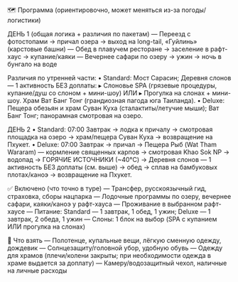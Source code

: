 🗺️ Программа (ориентировочно, может меняться из-за погоды/логистики)

ДЕНЬ 1 (общая логика + различия по пакетам)
— Переезд с фотостопами → причал озера → выход на long-tail, «Гуйлинь» (карстовые башни)
— Обед в плавучем ресторане → заселение в рафт-хаус → купание/каяки
— Вечернее сафари по озеру → ужин → ночь в бунгало на воде

Различия по утренней части:
• Standard: Мост Сарасин; Деревня слонов — 1 активность БЕЗ доплаты:
  ▸ Слоновье SPA (грязевые процедуры, купание/душ со слоном + мини-шоу)
    ИЛИ ▸ Прогулка на слонах + мини-шоу.
  Храм Ват Банг Тонг (грандиозная пагода юга Таиланда).
• Deluxe: Пещера обезьян и храм Суван Куха (сталактиты/летучие мыши); Ват Банг Тонг;
  панорамная смотровая на озеро.

ДЕНЬ 2
• Standard:
  07:00 Завтрак → лодка к причалу → смотровая площадка на озеро →
  храм/пещера Суван Куха → возвращение на Пхукет.
• Deluxe:
  07:00 Завтрак → причал → Пещера Рыб (Wat Tham Wararam) — кормление священных карпов →
  смотровая Khao Sok NP → водопад → ГОРЯЧИЕ ИСТОЧНИКИ (~40°C) →
  Деревня слонов — 1 активность БЕЗ доплаты (см. выше) → обед →
  сплав на бамбуковых плотах/каноэ → возвращение на Пхукет.

✅ Включено (что точно в туре)
— Трансфер, русскоязычный гид, страховка, сборы нацпарка
— Лодочные программы по озеру, вечернее сафари, каяки/каноэ у рафт-хауса
— Проживание в выбранном рафт-хаусе
— Питание: Standard — 1 завтрак, 1 обед, 1 ужин; Deluxe — 1 завтрак, 2 обеда, 1 ужин
— Слоны: 1 блок на выбор (SPA с купанием ИЛИ прогулка на слонах)

🎒 Что взять
— Полотенце, купальные вещи, лёгкую сменную одежду, дождевик
— Солнцезащиту/головной убор, удобную обувь
— Одежду для храмов (плечи/колени закрыты; при необходимости одежда в храме выдается за доплату)
— Камеру/водозащитный чехол, наличные на личные расходы
